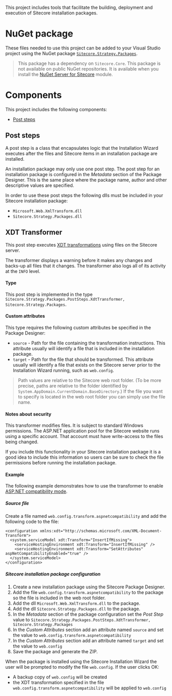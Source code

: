 This project includes tools that facilitate the building, deployment and execution of Sitecore installation packages. 

# NuGet package

These files needed to use this project can be added to your Visual Studio project using the NuGet package [`Sitecore.Strategy.Packages`](https://www.nuget.org/packages/Sitecore.Strategy.Package).

> This package has a dependency on `Sitecore.Core`. This package is not available on public NuGet repositories. It is available when you install the [NuGet Server for Sitecore](https://github.com/adamconn/sitecore-nuget-server) module.

# Components

This project includes the following components:

* [Post steps](#poststeps)

## <a name="poststeps">Post steps</a>

A post step is a class that encapsulates logic that the Installation Wizard executes after the files and Sitecore items in an installation package are installed.

An installation package may only use one post step. The post step for an installation package is configured in the *Metadata* section of the Package Designer. This is the same place where the package name, author and other descriptive values are specified. 

In order to use these post steps the following dlls must be included in your Sitecore installation package:

* `Microsoft.Web.XmlTransform.dll`
* `Sitecore.Strategy.Packages.dll`

## XDT Transformer

This post step executes [XDT transformations](https://msdn.microsoft.com/en-us/library/dd465326%28v=vs.110%29.aspx) using files on the Sitecore server. 

The transformer displays a warning before it makes any changes and backs-up all files that it changes. The transformer also logs all of its activity at the `INFO` level.

#### Type

This post step is implemented in the type 
`Sitecore.Strategy.Packages.PostSteps.XdtTransformer, Sitecore.Strategy.Packages`. 

#### Custom attributes
This type requires the following custom attributes be specified in the Package Designer: 

* `source` - Path for the file containing the transformation instructions. This attribute usually will identify a file that is included in the installation package. 
* `target` - Path for the file that should be transformed. This attribute usually will identify a file that exists on the Sitecore server prior to the Installation Wizard running, such as `web.config`. 

> Path values are relative to the Sitecore web root folder. (To be more precise, paths are relative to the folder identified by `System.AppDomain.CurrentDomain.BaseDirectory`.) If the file you want to specify is located in the web root folder you can simply use the file name. 

#### Notes about security

This transformer modifies files. It is subject to standard Windows permissions. The ASP.NET application pool for the Sitecore website runs using a specific account. That account must have write-access to the files being changed.

If you include this functionality in your Sitecore installation package it is a good idea to include this information so users can be sure to check the file permissions before running the installation package. 

#### Example
The following example demonstrates how to use the transformer to enable [ASP.NET compatibility mode](https://msdn.microsoft.com/en-us/library/system.servicemodel.configuration.servicehostingenvironmentsection.aspnetcompatibilityenabled(v=vs.110).aspx).

##### Source file
Create a file named `web.config.transform.aspnetcompatibility` and add the following code to the file:

	<configuration xmlns:xdt="http://schemas.microsoft.com/XML-Document-Transform">
	  <system.serviceModel xdt:Transform="InsertIfMissing">
	    <serviceHostingEnvironment xdt:Transform="InsertIfMissing" />
	    <serviceHostingEnvironment xdt:Transform="SetAttributes" aspNetCompatibilityEnabled="true" />
	  </system.serviceModel>
	</configuration>

##### Sitecore installation package configuration

1. Create a new installation package using the Sitecore Package Designer.
2. Add the file `web.config.transform.aspnetcompatibility` to the package so the file is included in the web root folder.
3. Add the dll `Microsoft.Web.XmlTransform.dll` to the package.
4. Add the dll `Sitecore.Strategy.Packages.dll` to the package.
5. In the *Metadata* section of the package configuration set the *Post Step* value to `Sitecore.Strategy.Packages.PostSteps.XdtTransformer, Sitecore.Strategy.Packages`
6. In the *Custom Attributes* section add an attribute named `source` and set the value to `web.config.transform.aspnetcompatibility`
7. In the *Custom Attributes* section add an attribute named `target` and set the value to `web.config`
8. Save the package and generate the ZIP.

When the package is installed using the Sitecore Installation Wizard the user will be prompted to modify the file `web.config`. If the user clicks OK:

* A backup copy of `web.config` will be created
* the XDT transformation specified in the file `web.config.transform.aspnetcompatibility` will be applied to `web.config`
